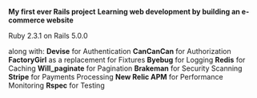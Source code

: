 **My first ever Rails project**
**Learning web development by building an e-commerce website**

Ruby 2.3.1 on Rails 5.0.0

along with:
**Devise** for Authentication
**CanCanCan** for Authorization
**FactoryGirl** as a replacement for  Fixtures
**Byebug** for Logging
**Redis** for Caching
**Will_paginate** for Pagination
**Brakeman** for Security Scanning
**Stripe** for Payments Processing
**New Relic APM** for Performance Monitoring
**Rspec** for Testing
